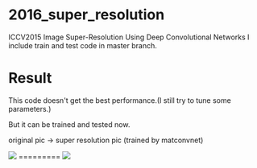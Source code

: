 # 2016_super_resolution
ICCV2015 Image Super-Resolution Using Deep Convolutional Networks
I include train and test code in master branch.

# Result
This code doesn't get the best performance.(I still try to tune some parameters.) 

But it can be trained and tested now. 

original pic -> super resolution pic (trained by matconvnet)

![](https://github.com/layumi/2016_super_resolution/blob/master/2_small.JPEG) ========= ![](https://github.com/layumi/2016_super_resolution/blob/master/2_product.jpg)
